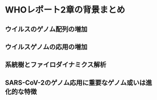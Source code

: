 # WHOレポート2章の背景まとめ

## ウイルスのゲノム配列の増加

## ウイルスゲノムの応用の増加

## 系統樹とファイロダイナミクス解析

## SARS-CoV-2のゲノム応用に重要なゲノム或いは進化的な特徴
